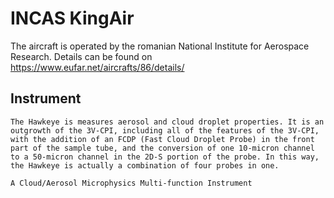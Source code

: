 # INCAS KingAir

The aircraft is operated by the romanian National Institute for Aerospace Research. Details can be found on https://www.eufar.net/aircrafts/86/details/


## Instrument

```{dropdown} SPEC Hawkeye
The Hawkeye is measures aerosol and cloud droplet properties. It is an outgrowth of the 3V-CPI, including all of the features of the 3V-CPI, with the addition of an FCDP (Fast Cloud Droplet Probe) in the front part of the sample tube, and the conversion of one 10-micron channel to a 50-micron channel in the 2D-S portion of the probe. In this way, the Hawkeye is actually a combination of four probes in one.

```

```{dropdown} DMT CAPS
A Cloud/Aerosol Microphysics Multi-function Instrument

```


